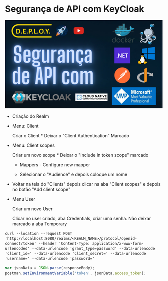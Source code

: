 # Segurança de API com KeyCloak

![banner](./docs/img/banner.png)

- Criação do Realm

- Menu: Client
  
  Criar o Client \* Deixar o "Client Authentication" Marcado

- Menu: Client scopes
  
  Criar um novo scope \* Deixar o "Include in token scope" marcado

  - Mappers - Configure new mapper
    
  - Selecionar o "Audience" e depois coloque um nome

- Voltar na tela do "Clients" depois clicar na aba "Client scopes" e depois no botão "Add client scope"

- Menu User
  
  Criar um novo User
  
  Clicar no user criado, aba Credentials, criar uma senha. Não deixar marcado a aba Temporary

```curl
curl --location --request POST 'http://localhost:8080/realms/<REALM_NAME>/protocol/openid-connect/token' --header 'Content-Type: application/x-www-form-urlencoded' --data-urlencode 'grant_type=password' --data-urlencode 'client_id=' --data-urlencode 'client_secret=' --data-urlencode 'username=' --data-urlencode 'password='
```

```javascript
var jsonData = JSON.parse(responseBody);
postman.setEnvironmentVariable('token', jsonData.access_token);
```
